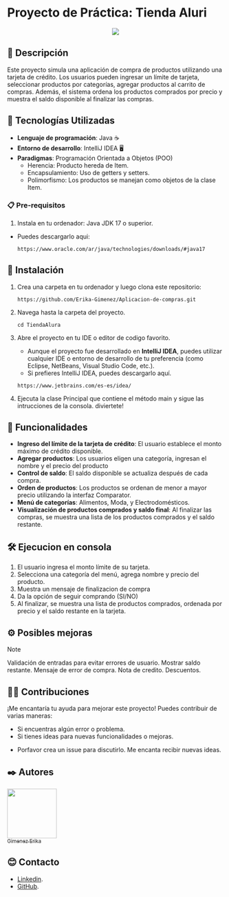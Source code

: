 # Proyecto de Práctica: Tienda Aluri

<p align="center">
   <img src="http://img.shields.io/static/v1?label=STATUS&message=En%20Desarrollo&color=RED&style=for-the-badge" #vitrinedev/>
</p>

## 📝 Descripción

Este proyecto simula una aplicación de compra de productos utilizando una tarjeta de crédito.
Los usuarios pueden ingresar un límite de tarjeta, seleccionar productos por categorías, agregar productos al carrito de compras.
Además, el sistema ordena los productos comprados por precio y muestra el saldo disponible al finalizar las compras.

## 🔧 Tecnologías Utilizadas

- **Lenguaje de programación**: Java ☕
- **Entorno de desarrollo**: IntelliJ IDEA 🖥️
- **Paradigmas**: Programación Orientada a Objetos (POO)
  - Herencia: Producto hereda de Item.
  - Encapsulamiento: Uso de getters y setters.
  - Polimorfismo: Los productos se manejan como objetos de la clase Item.

### 📋 Pre-requisitos 
1. Instala en tu ordenador: Java JDK 17 o superior.

* Puedes descargarlo aqui:
  ```
  https://www.oracle.com/ar/java/technologies/downloads/#java17
  
  ```

## 🚀 Instalación

1. Crea una carpeta en tu ordenador y luego clona este repositorio:
   
   ```
   https://github.com/Erika-Gimenez/Aplicacion-de-compras.git
   
   ```
2. Navega hasta la carpeta del proyecto.

    ```
    cd TiendaAlura
    
    ```
3. Abre el proyecto en tu IDE o editor de codigo favorito.
   * Aunque el proyecto fue desarrollado en **IntelliJ IDEA**, puedes utilizar cualquier IDE o entorno de desarrollo de tu preferencia (como Eclipse, NetBeans, Visual Studio Code, etc.).
   * Si prefieres IntelliJ IDEA, puedes descargarlo aquí.
   
     
    ```
    https://www.jetbrains.com/es-es/idea/
    
    ```
4. Ejecuta la clase Principal que contiene el método main y sigue las intrucciones de la consola. diviertete!

## 📄 Funcionalidades 

* **Ingreso del límite de la tarjeta de crédito**: El usuario establece el monto máximo de crédito disponible.
* **Agregar productos**: Los usuarios eligen una categoría, ingresan el nombre y el precio del producto
* **Control de saldo**: El saldo disponible se actualiza después de cada compra.
* **Orden de productos**: Los productos se ordenan de menor a mayor precio utilizando la interfaz Comparator.
* **Menú de categorías**: Alimentos, Moda, y Electrodomésticos.
* **Visualización de productos comprados y saldo final**: Al finalizar las compras, se muestra una lista de los productos comprados y el saldo restante.

## 🛠️ Ejecucion en consola

1. El usuario ingresa el monto límite de su tarjeta.
2. Selecciona una categoría del menú, agrega nombre y precio del producto.
3. Muestra un mensaje de finalizacion de compra
4. Da la opción de seguir comprando (SI/NO)
5. Al finalizar, se muestra una lista de productos comprados, ordenada por precio y el saldo restante en la tarjeta.

## ⚙️ Posibles mejoras

> [!NOTE]
> Validación de entradas para evitar errores de usuario.
> Mostrar saldo restante.
> Mensaje de error de compra.
> Nota de credito.
> Descuentos.

## 🙌🏽 Contribuciones 
¡Me encantaría tu ayuda para mejorar este proyecto! Puedes contribuir de varias maneras:
* Si encuentras algún error o problema.
* Si tienes ideas para nuevas funcionalidades o mejoras.
- Porfavor crea un issue para discutirlo. Me encanta recibir nuevas ideas.
## ✒️ Autores 
[<img src="https://github.com/user-attachments/assets/1e99f8e5-f229-4128-837a-554d2844c64c" width=115><br><sub>Gimenez Erika</sub>](https://github.com/Erika-Gimenez)
## 😊 Contacto 
* [Linkedin](https://www.linkedin.com/in/erika-gimenez/).
* [GitHub](https://github.com/Erika-Gimenez).

    
